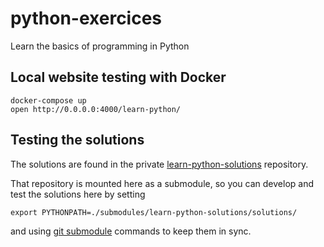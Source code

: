 # python-exercices
Learn the basics of programming in Python

## Local website testing with Docker

    docker-compose up
    open http://0.0.0.0:4000/learn-python/


## Testing the solutions

The solutions are found in the private
[learn-python-solutions](https://github.com/berufsbildung-basel/learn-python-solutions)
repository.

That repository is mounted here as a submodule, so you can
develop and test the solutions here by setting

    export PYTHONPATH=./submodules/learn-python-solutions/solutions/

and using [git submodule](https://git-scm.com/book/en/v2/Git-Tools-Submodules)
commands to keep them in sync.